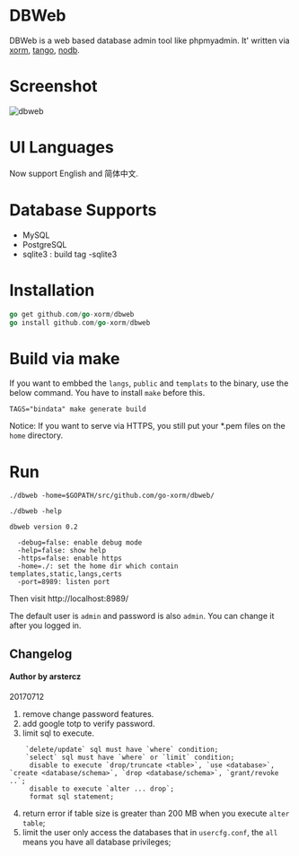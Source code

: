 # DBWeb

DBWeb is a web based database admin tool like phpmyadmin. It' written via 
[xorm](http://github.com/go-xorm/xorm), [tango](http://github.com/lunny/tango), [nodb](http://github.com/lunny/nodb).

# Screenshot

![dbweb](screenshot.png)

# UI Languages

Now support English and 简体中文.

# Database Supports

* MySQL
* PostgreSQL
* sqlite3 : build tag -sqlite3

# Installation

```Go
go get github.com/go-xorm/dbweb
go install github.com/go-xorm/dbweb
```
# Build via make

If you want to embbed the `langs`, `public` and `templats` to the binary, use the below command.
You have to install `make` before this.

```Shell
TAGS="bindata" make generate build
```

Notice: If you want to serve via HTTPS, you still put your *.pem files on the `home` directory.

# Run

```Shell
./dbweb -home=$GOPATH/src/github.com/go-xorm/dbweb/
```

```Shell
./dbweb -help

dbweb version 0.2

  -debug=false: enable debug mode
  -help=false: show help
  -https=false: enable https
  -home=./: set the home dir which contain templates,static,langs,certs
  -port=8989: listen port
```

Then visit http://localhost:8989/

The default user is `admin` and password is also `admin`. You can change it after you logged in.

## Changelog

#### Author by arstercz
20170712

1. remove change password features.
2. add google totp to verify password.
3. limit sql to execute.
```
    `delete/update` sql must have `where` condition;
    `select` sql must have `where` or `limit` condition;
     disable to execute `drop/truncate <table>`, `use <database>`, `create <database/schema>`, `drop <database/schema>`, `grant/revoke ..`;
     disable to execute `alter ... drop`;
     format sql statement;
```
4. return error if table size is greater than 200 MB when you execute `alter table`;
5. limit the user only access the databases that in `usercfg.conf`, the `all` means you have all database privileges;

